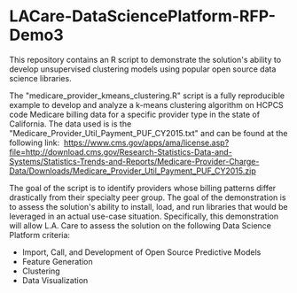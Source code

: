 # LACare-DataSciencePlatform-RFP-Demo3
This repository contains an R script to demonstrate the solution's ability to develop unsupervised clustering models using popular open source data science libraries.

The "medicare_provider_kmeans_clustering.R" script is a fully reproducible example to develop and analyze a k-means clustering algorithm on HCPCS code Medicare billing data for a specific provider type in the state of California. The data used is is the "Medicare_Provider_Util_Payment_PUF_CY2015.txt" and can be found at the following link:  https://www.cms.gov/apps/ama/license.asp?file=http://download.cms.gov/Research-Statistics-Data-and-Systems/Statistics-Trends-and-Reports/Medicare-Provider-Charge-Data/Downloads/Medicare_Provider_Util_Payment_PUF_CY2015.zip

The goal of the script is to identify providers whose billing patterns differ drastically from their specialty peer group. The goal of the demonstration is to assess the solution's ability to install, load, and run libraries that would be leveraged in an actual use-case situation. Specifically, this demonstration will allow L.A. Care to assess the solution on the following Data Science Platform criteria:
- Import, Call, and Development of Open Source Predictive Models
- Feature Generation
- Clustering
- Data Visualization

